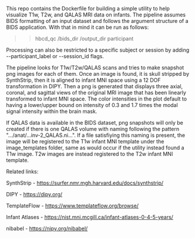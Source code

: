 This repo contains the Dockerfile for building a simple utility to help visualize T1w, T2w, and QALAS
MRI data on infants. The pipeline assumes BIDS formatting of an input dataset and follows the argument
structure of a BIDS application. With that in mind it can be run as follows:

>> hbcd_qc /bids_dir /output_dir participant

Processing can also be restricted to a specific subject or session by adding --participant_label or
--session_id flags.

The pipeline looks for T1w/T2w/QALAS scans and tries to make snapshot png images for each of them. Once
an image is found, it is skull stripped by SynthStrip, then it is aligned to infant MNI space using a
12 DOF transformation in DIPY. Then a png is generated that displays three axial, coronal, and sagittal
views of the original MRI image that has been linearly transformed to infant MNI space. The color intensities
in the plot default to having a lower/upper bound on intensity of 0.3 and 1.7 times the modal signal intensity
within the brain mask.

If QALAS data is available in the BIDS dataset, png snapshots will only be created if there is one QALAS volume
with naming following the pattern ".../anat/...inv-2_QALAS.ni...". If a file satisfiying this naming is present,
the image will be registered to the T1w infant MNI template under the image_templates folder, same as would
occur if the utility instead found a T1w image. T2w images are instead registered to the T2w infant MNI template.



Related links:

SynthStrip - https://surfer.nmr.mgh.harvard.edu/docs/synthstrip/ 

DIPY - https://dipy.org/ 

TemplateFlow - https://www.templateflow.org/browse/ 

Infant Atlases - https://nist.mni.mcgill.ca/infant-atlases-0-4-5-years/ 

nibabel - https://nipy.org/nibabel/ 
